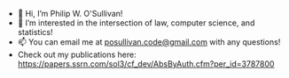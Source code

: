- 👋 Hi, I’m Philip W. O'Sullivan!
- 👀 I’m interested in the intersection of law, computer science, and statistics!
- 📫 You can email me at posullivan.code@gmail.com with any questions!
- Check out my publications here: https://papers.ssrn.com/sol3/cf_dev/AbsByAuth.cfm?per_id=3787800

<!---
philipwosull/philipwosull is a ✨ special ✨ repository because its `README.md` (this file) appears on your GitHub profile.
You can click the Preview link to take a look at your changes.
--->

